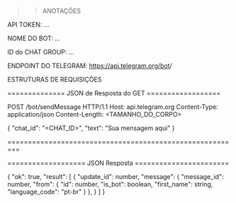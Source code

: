 >> ANOTAÇÕES

API TOKEN: ...

NOME DO BOT: ...

ID do CHAT GROUP: ... 

ENDPOINT DO TELEGRAM:
https://api.telegram.org/bot<TOKEN>/


ESTRUTURAS DE REQUISIÇÕES 

============== JSON de Resposta do GET ==================

POST /bot<TOKEN>/sendMessage HTTP/1.1
Host: api.telegram.org
Content-Type: application/json
Content-Length: <TAMANHO_DO_CORPO>

{
    "chat_id": "<CHAT_ID>",
    "text": "Sua mensagem aqui"
}

=========================================================

=================== JSON Resposta =======================

{
  "ok": true,
  "result": [
    {
      "update_id": number,
      "message": {
        "message_id": number,
        "from": {
          "id": number,
          "is_bot": boolean,
          "first_name": string,
          "language_code": "pt-br"
        }
        },
    }
  ]
}


